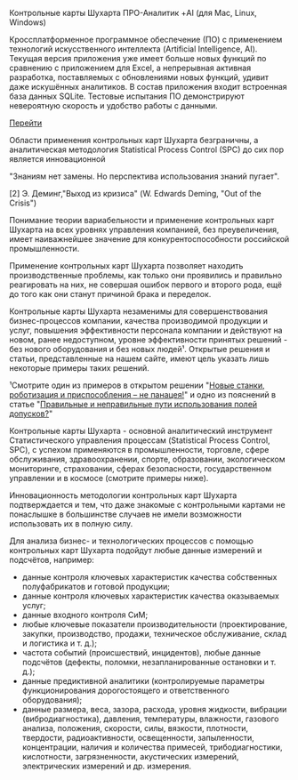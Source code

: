 <!-- TOC -->
Контрольные карты Шухарта ПРО-Аналитик +AI
(для Mac, Linux, Windows)
<!-- TOC -->

Кроссплатформенное программное обеспечение (ПО) с применением технологий искусственного интеллекта (Artificial Intelligence, AI). Текущая версия приложения уже имеет больше новых функций по сравнению с приложением для Excel, а непрерывная активная разработка, поставляемых c обновлениями новых функций, удивит даже искушённых аналитиков. В состав приложения входит встроенная база данных SQLite. Тестовые испытания ПО демонстрируют невероятную скорость и удобство работы с данными.



[Перейти](https://advanced-quality-tools.ru/product_shewhart-control-chart-for-python.html)

Области применения контрольных карт Шухарта безграничны, а 
аналитическая методология Statistical Process Control (SPC) 
до сих пор является инновационной

"Знаниям нет замены. Но перспектива использования знаний пугает".

[2] Э. Деминг,"Выход из кризиса"
(W. Edwards Deming, "Out of the Crisis")

Понимание теории вариабельности и применение контрольных 
карт Шухарта на всех уровнях управления компанией, 
без преувеличения, имеет наиважнейшее значение для 
конкурентоспособности российской промышленности.

Применение контрольных карт Шухарта позволяет находить 
производственные проблемы, как только они проявились и 
правильно реагировать на них, не совершая ошибок первого 
и второго рода, ещё до того как они станут причиной брака 
и переделок.

Контрольные карты Шухарта незаменимы для совершенствования 
бизнес-процессов компании, качества производимой продукции 
и услуг, повышения эффективности персонала компании и 
действуют на новом, ранее недоступном, уровне эффективности 
принятых решений - без нового оборудования и без новых людей¹. 
Открытые решения и статьи, представленные на нашем сайте, 
имеют цель указать лишь некоторые примеры таких решений.

¹Смотрите один из примеров в открытом решении "[Новые станки, роботизация и приспособления – не панацея!](https://advanced-quality-tools.ru/robotization-and-digitalization.html)"
и одно из пояснений в статье "[Правильные и неправильные пути использования полей допусков?](https://advanced-quality-tools.ru/right-and-wrong-ways-to-use-specifications-djw.html)"

Контрольные карты Шухарта - основной аналитический инструмент Статистического управления процессам  (Statistical Process Control, SPC), с успехом применяются в промышленности,  торговле, сфере обслуживания, здравоохранении, спорте, образовании, экологическом мониторинге, страховании, сферах безопасности, государственном управлении и в космосе (смотрите примеры ниже).

Инновационность методологии контрольных карт Шухарта 
подтверждается и тем, что даже знакомые с контрольными картами 
не понаслышке в большинстве случаев не имели возможности 
использовать их в полную силу.

Для анализа бизнес- и технологических процессов c помощью 
контрольных карт Шухарта подойдут любые данные 
измерений и подсчётов, например:

* данные контроля ключевых характеристик качества собственных полуфабрикатов
и готовой продукции;
* данные контроля ключевых характеристик качества оказываемых услуг;
* данные входного контроля СиМ;
* любые ключевые показатели производительности (проектирование, закупки, производство, продажи, техническое обслуживание, склад и логистика и т. д.);
* частота событий (происшествий, инцидентов), любые данные подсчётов (дефекты, поломки, незапланированные остановки и т. д.);
* данные предиктивной аналитики (контролируемые параметры функционирования дорогостоящего и ответственного оборудования);
* данные размера, веса, зазора, расхода, уровня жидкости, вибрации (вибродиагностика), давления, температуры, влажности, газового анализа, положения, скорости, силы, вязкости, плотности, твердости, радиоактивности, освещенности, запыленности, концентрации, наличия и количества примесей, трибодиагностики, кислотности, загрязненности, акустических измерений, электрических измерений и др. измерения.

